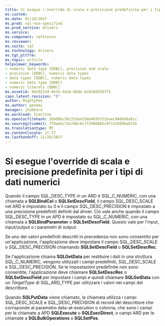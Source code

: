 ```yaml
---
title: Si esegue l'override di scala e precisione predefinita per i tipi di dati numerici | Documenti Microsoft
ms.custom: 
ms.date: 01/19/2017
ms.prod: sql-non-specified
ms.prod_service: drivers
ms.service: 
ms.component: reference
ms.reviewer: 
ms.suite: sql
ms.technology: drivers
ms.tgt_pltfrm: 
ms.topic: article
helpviewer_keywords:
- numeric data type [ODBC], precision and scale
- precision [ODBC], numeric data types
- data types [ODBC], numeric data types
- numeric data type [ODBC]
- numeric literals [ODBC]
ms.assetid: 84292334-0e33-4a1b-84de-8c018dd787f3
caps.latest.revision: "5"
author: MightyPen
ms.author: genemi
manager: jhubbard
ms.workload: Inactive
ms.openlocfilehash: 269d0bc56221dae1bbb483b721baec948dd0a91c
ms.sourcegitcommit: 7f8aebc72e7d0c8cff3990865c9f1316996a67d5
ms.translationtype: MT
ms.contentlocale: it-IT
ms.lasthandoff: 11/20/2017
---
```

# <a name="overriding-default-precision-and-scale-for-numeric-data-types"></a>Si esegue l'override di scala e precisione predefinita per i tipi di dati numerici
Quando il campo SQL_DESC_TYPE in un ARD è SQL_C_NUMERIC, con una chiamata a **SQLBindCol** o **SQLSetDescField**, il campo SQL_DESC_SCALE nel ARD è impostato su 0 e il campo SQL_DESC_PRECISION è impostato a una precisione predefiniti definiti dal driver. Ciò vale anche quando il campo SQL_DESC_TYPE in un APD è impostato su SQL_C_NUMERIC, con una chiamata a **SQLBindParameter** o **SQLSetDescField**. Questo vale per l'input, input/output o i parametri di output.  
  
 Se uno dei valori predefiniti descritti in precedenza non sono consentito per un'applicazione, l'applicazione deve impostare il campo SQL_DESC_SCALE o SQL_DESC_PRECISION chiamando **SQLSetDescField** o **SQLSetDescRec**.  
  
 Se l'applicazione chiama **SQLGetData** per restituire i dati in una struttura SQL_C_NUMERIC, vengono utilizzati i campi predefiniti, SQL_DESC_SCALE e SQL_DESC_PRECISION. Se le impostazioni predefinite non sono consentite, l'applicazione deve chiamare **SQLSetDescRec** o **SQLSetDescField** per impostare i campi e quindi chiamare **SQLGetData** con un *TargetType* di SQL_ARD_TYPE per utilizzare i valori nei campi del descrittore.  
  
 Quando **SQLPutData** viene chiamato, la chiamata utilizza i campi SQL_DESC_SCALE e SQL_DESC_PRECISION di record del descrittore che corrisponde al parametro data-at-execution o colonna, che sono i campi per le chiamate a APD  **SQLExecute** o **SQLExecDirect**, o campi ARD per le chiamate a **SQLBulkOperations** o **SQLSetPos**.
